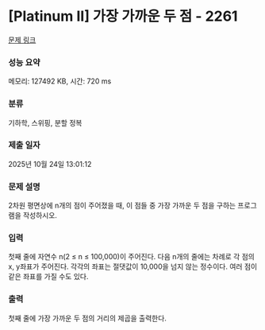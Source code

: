 # [Platinum II] 가장 가까운 두 점 - 2261 

[문제 링크](https://www.acmicpc.net/problem/2261) 

### 성능 요약

메모리: 127492 KB, 시간: 720 ms

### 분류

기하학, 스위핑, 분할 정복

### 제출 일자

2025년 10월 24일 13:01:12

### 문제 설명

<p>2차원 평면상에 n개의 점이 주어졌을 때, 이 점들 중 가장 가까운 두 점을 구하는 프로그램을 작성하시오.</p>

### 입력 

 <p>첫째 줄에 자연수 n(2 ≤ n ≤ 100,000)이 주어진다. 다음 n개의 줄에는 차례로 각 점의 x, y좌표가 주어진다. 각각의 좌표는 절댓값이 10,000을 넘지 않는 정수이다. 여러 점이 같은 좌표를 가질 수도 있다.</p>

### 출력 

 <p>첫째 줄에 가장 가까운 두 점의 거리의 제곱을 출력한다.</p>

